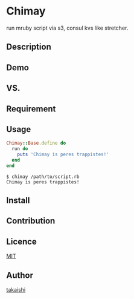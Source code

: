 Chimay
====

run mruby script via s3, consul kvs like stretcher.

## Description

## Demo

## VS. 

## Requirement

## Usage

```ruby
Chimay::Base.define do
  run do
    puts 'Chimay is peres trappistes!'
  end
end
```

```
$ chimay /path/to/script.rb
Chimay is peres trappistes!
````

## Install

## Contribution

## Licence

[MIT](https://github.com/takaishi/tool/blob/master/LICENCE)

## Author

[takaishi](https://github.com/takaishi)

